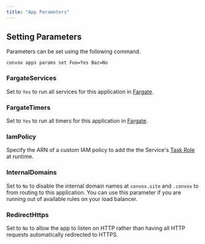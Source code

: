 ```yaml
---
title: "App Parameters"
---
```


## Setting Parameters

Parameters can be set using the following command.

    convox apps params set Foo=Yes Baz=No

### FargateServices

Set to `Yes` to run all services for this application in [Fargate](https://aws.amazon.com/fargate/).

### FargateTimers

Set to `Yes` to run all timers for this application in [Fargate](https://aws.amazon.com/fargate/).

### IamPolicy

Specify the ARN of a custom IAM policy to add the the Service's [Task Role](https://docs.aws.amazon.com/AmazonECS/latest/developerguide/task-iam-roles.html) at runtime.

### InternalDomains

Set to `No` to disable the internal domain names at `convox.site` and `.convox` to from routing to this application. You can use this parameter if you are running out of available rules on your load balancer.

### RedirectHttps

Set to `No` to allow the app to listen on HTTP rather than having all HTTP requests automatically redirected to HTTPS.
